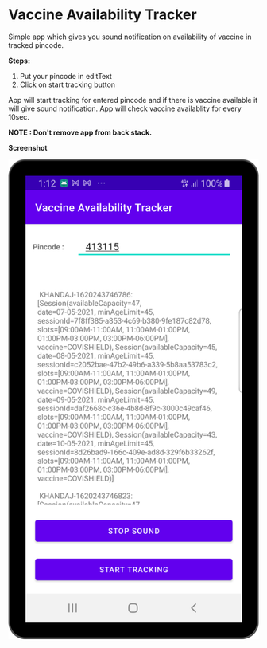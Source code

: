 
# Vaccine Availability Tracker

Simple app which gives you sound notification on availability of vaccine in tracked pincode.

**Steps:**
1. Put your pincode in editText
2. Click on start tracking button

App will start tracking for entered pincode and if there is vaccine available it will give sound notification. App will check vaccine availablity for every 10sec.

**NOTE : Don't remove app from back stack.**

**Screenshot**

![Sample Screenshot](https://github.com/pravinlondhe/VaccineAvailabilityTracker/blob/master/screenshot/scr1.png)

